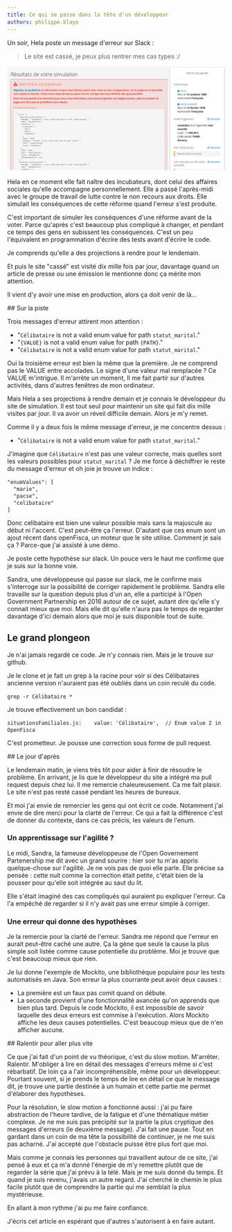 ```yaml
---
title: Ce qui se passe dans la tête d'un développeur
authors: philippe.blayo
---
```


Un soir, Hela poste un message d'erreur sur Slack :

> Le site est cassé, je peux plus rentrer mes cas types :/

![Une erreur est survenue](/img/posts/2018-04-02-ce-qui-se-passe-dans-la-tete-d-un-developpeur/erreur.png)

Hela en ce moment elle fait naître des incubateurs, dont
celui des affaires sociales qu'elle accompagne personnellement.
Elle a passé l'après-midi avec le groupe de travail
de lutte contre le non recours aux droits.
Elle simulait les conséquences de cette réforme quand l'erreur
s'est produite.

C'est important de simuler les conséquences d'une réforme avant de la voter.
Parce qu'après c'est beaucoup plus compliqué à changer, et pendant
ce temps des gens en subissent les conséquences.
C'est un peu l'équivalent en programmation d'écrire des tests avant
d'écrire le code.

Je comprends qu'elle a des projections à rendre pour le lendemain.

Et puis le site "cassé" est visité dix mille fois par jour, davantage
quand un article de presse ou une émission le mentionne donc
ça mérite mon attention.

Il vient d'y avoir une mise en production, alors ça doit venir de là…

<!--more-->

## Sur la piste

Trois messages d'erreur attirent mon attention :

*   "`Célibataire` is not a valid enum value for path `statut_marital`."
*   "`{VALUE}` is not a valid enum value for path `{PATH}`."
*   "`Célibataire` is not a valid enum value for path `statut_marital`."

Oui la troisième erreur est bien la même que la première.
Je ne comprend pas le VALUE entre accolades. Le signe d'une valeur mal remplacée ?
Ce VALUE m'intrigue. Il m'arrête un moment,
Il me fait partir sur d'autres activités, dans d'autres fenêtres de mon ordinateur.

Mais Hela a ses projections à rendre demain et je connais le développeur du site
de simulation. Il est tout seul pour maintenir un site qui fait dix mille visites par jour.
Il va avoir un réveil difficile demain. Alors je m'y remet.

Comme il y a deux fois le même message d'erreur, je me concentre dessus :

*   "`Célibataire` is not a valid enum value for path `statut_marital`."

J'imagine que `Célibataire` n'est pas une valeur correcte,
mais quelles sont les valeurs possibles pour `statut_marital` ?
Je me force à déchiffrer le reste du message d'erreur et oh joie je trouve un indice :

```
"enumValues": [
  "marie",
  "pacse",
  "celibataire"
]
```

Donc celibataire est bien une valeur possible mais sans la majuscule au début ni
l'accent.
C'est peut-être ça l'erreur. D'autant que ces enum sont un ajout récent
dans openFisca, un moteur que le site utilise.
Comment je sais ça ? Parce-que j'ai assisté à une démo.

Je poste cette hypothèse sur slack. Un pouce vers le
haut me confirme que je suis sur la bonne voie.

Sandra, une développeuse qui passe sur slack, me le confirme mais s'interroge sur la possibilité
de corriger rapidement le problème. Sandra elle travaille sur la question depuis plus d'un an, elle a
participé à l'Open Government Partnership en 2016 autour de ce sujet, autant dire qu'elle s'y connait mieux que moi.
Mais elle dit qu'elle n'aura pas le temps de regarder davantage d'ici demain
alors que moi je suis disponible tout de suite.

## Le grand plongeon

Je n'ai jamais regardé ce code. Je n'y connais rien. Mais je le trouve sur
github.

Je le clone et je fait un grep à la racine pour voir si des Célibataires ancienne version
n'auraient pas été oubliés dans un coin reculé du code.

    grep -r Célibataire *

Je trouve effectivement un bon candidat :

    situationsFamiliales.js:    value: 'Célibataire',  // Enum value 2 in OpenFisca

C'est prometteur. Je pousse une correction sous forme de pull request.

## Le jour d'après

Le lendemain matin, je viens très tôt pour aider à finir de résoudre le problème.
En arrivant, je lis que le développeur du site a intégré ma pull request depuis chez lui.
Il me remercie chaleureusement. Ca me fait plaisir. Le site n'est pas resté cassé pendant les heures de bureaux.

Et moi j'ai envie de remercier les gens qui ont écrit ce code. Notamment j'ai envie de dire merci
pour la clarté de l'erreur. Ce qui a fait la différence c'est de donner du contexte,
dans ce cas précis, les valeurs de l'enum.

### Un apprentissage sur l'agilité ?

Le midi, Sandra, la fameuse développeuse de l'Open Governement Partenership me dit avec un grand sourire : hier soir tu m'as appris quelque-chose sur l'agilité. Je ne vois pas de quoi elle parle.
Elle précise sa pensée : cette nuit comme la correction était petite, c'était bien
de la pousser pour qu'elle soit intégrée au saut du lit.

Elle s'était imaginé des cas compliqués qui auraient pu expliquer l'erreur.
Ca l'a empêché de regarder si il n'y avait pas une erreur simple à corriger.

### Une erreur qui donne des hypothèses

Je la remercie pour la clarté de l'erreur.
Sandra me répond que l'erreur en aurait peut-être caché une autre.
Ça la gène que seule la cause la plus simple soit listée comme
cause potentielle du problème.
Moi je trouve que c'est beaucoup mieux que rien.

Je lui donne l'exemple de Mockito, une bibliothèque populaire pour les tests automatisés en Java.
Son erreur la plus courrante peut avoir deux causes :

*   La première est un faux pas comit quand on débute.
*   La seconde provient d'une fonctionnalité avancée qu'on apprends que
    bien plus tard.
    Depuis le code Mockito, il est impossible de savoir laquelle des deux erreurs
    est commise à l'exécution. Alors Mockito affiche les deux causes potentielles.
    C'est beaucoup mieux que de n'en afficher aucune.

## Ralentir pour aller plus vite

Ce que j'ai fait d'un point de vu théorique, c'est du slow motion.
M'arrêter. Ralentir. M'obliger à lire en détail des messages d'erreurs même si
c'est rébarbatif. De loin ça a l'air incompréhensible, même pour un développeur.
Pourtant souvent, si je prends le temps de lire en détail ce que le message dit,
je trouve une partie destinée à un humain et cette partie me
permet d'élaborer des hypothèses.

Pour la résolution, le slow motion a fonctionné aussi : j'ai pu faire abstraction
de l'heure tardive, de la fatigue et d'une thématique métier complexe.
Je ne me suis pas précipité
sur la partie la plus cryptique des messages d'erreurs (le deuxième message).
J'ai fait une pause. Tout en gardant dans un coin de ma tête la possibilité de
continuer, je ne me suis pas acharné. J'ai accepté que l'obstacle puisse être plus
fort que moi.

Mais comme je connais les personnes qui travaillent autour de ce site, j'ai pensé
à eux et ça m'a donné l'énergie de m'y remettre plutôt que de regarder la série que
j'ai prévu à la télé. Mais je me suis donné du temps. Et quand je suis revenu,
j'avais un autre regard. J'ai cherché le chemin le plus facile plutôt que de comprendre
la partie qui me semblait la plus mystérieuse.

En allant à mon rythme j'ai pu me faire confiance.

J'écris cet article en espérant que d'autres s'autorisent à en faire autant.
